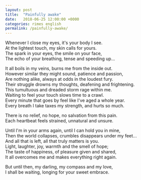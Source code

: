 ```yaml
---
layout: post
title:  "Painfully awake"
date:   2018-06-25 12:00:00 +0000
categories: rimes english
permalink: /painfully-awake/
---
```

Whenever I close my eyes, it's your body I see.<br/>
At the lightest touch, my skin calls for yours.<br/>
The spark in your eyes, the smile on your face,<br/>
The echo of your breathing, tense and speeding up...

It all boils in my veins, burns me from the inside out.<br/>
However similar they might sound, patience and passion,<br/>
Are nothing alike, always at odds in the loudest fury.<br/>
Their struggle drowns my thoughts, deafening and frightening.<br/>
This tumultuous and dreaded storm rage within me.<br/>
Waiting to feel your touch slows time to a crawl.<br/>
Every minute that goes by feel like I've aged a whole year.<br/>
Every breath I take taxes my strength, and hurts so much.

There is no relief, no hope, no salvation from this pain.<br/>
Each heartbeat feels strained, unnatural and unsure.

Until I'm in your arms again, until I can hold you in mine,<br/>
Then the world collapses, crumbles disappears under my feet...<br/>
And all that is left, all that truly matters is you.<br/>
Light, laughter, joy, warmth and the smell of hope;<br/>
The taste of happiness, of pleasure given and shared,<br/>
It all overcomes me and makes everything right again.

But until then, my darling, my compass and my love,<br/>
I shall be waiting, longing for your sweet embrace.